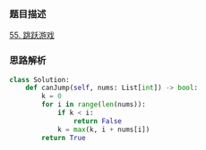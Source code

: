 

### 题目描述

[55. 跳跃游戏](https://leetcode.cn/problems/jump-game/)

### 思路解析

```python
class Solution:
    def canJump(self, nums: List[int]) -> bool:
        k = 0 
        for i in range(len(nums)):
            if k < i:
                return False
            k = max(k, i + nums[i])
        return True

```

